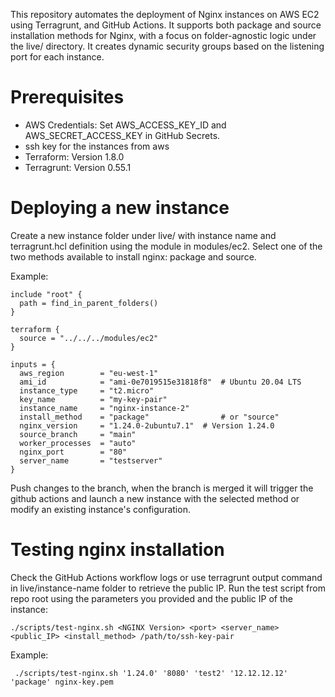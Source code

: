 This repository automates the deployment of Nginx instances on AWS EC2 using Terragrunt, and GitHub Actions. It supports both package and source installation methods for Nginx, with a focus on folder-agnostic logic under the live/ directory. It creates dynamic security groups based on the listening port for each instance.

# Prerequisites 
* AWS Credentials: Set AWS_ACCESS_KEY_ID and AWS_SECRET_ACCESS_KEY in GitHub Secrets.
* ssh key for the instances from aws 
* Terraform: Version 1.8.0
* Terragrunt: Version 0.55.1 

# Deploying a new instance
Create a new instance folder under live/ with instance name and terragrunt.hcl definition using the module in modules/ec2. Select one of the two methods available to install nginx: package and source.

Example: 
```
include "root" {
  path = find_in_parent_folders()
}

terraform {
  source = "../../../modules/ec2"
}

inputs = {
  aws_region        = "eu-west-1"
  ami_id            = "ami-0e7019515e31818f8"  # Ubuntu 20.04 LTS
  instance_type     = "t2.micro"
  key_name          = "my-key-pair"
  instance_name     = "nginx-instance-2"
  install_method    = "package"                # or "source"
  nginx_version     = "1.24.0-2ubuntu7.1"  # Version 1.24.0
  source_branch     = "main"
  worker_processes  = "auto"
  nginx_port        = "80"
  server_name       = "testserver"
}
```
Push changes to the branch, when the branch is merged it will trigger the github actions and launch a new instance with the selected method or modify an existing instance's configuration.

# Testing nginx installation

Check the GitHub Actions workflow logs or use terragrunt output command in live/instance-name folder to retrieve the public IP.  Run the test script from repo root using the parameters you provided and the public IP of the instance:
```
./scripts/test-nginx.sh <NGINX Version> <port> <server_name> <public_IP> <install_method> /path/to/ssh-key-pair
```

Example: 

```
 ./scripts/test-nginx.sh '1.24.0' '8080' 'test2' '12.12.12.12' 'package' nginx-key.pem 
```




